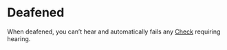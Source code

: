 # Deafened

When deafened, you can’t hear and automatically fails any [Check](Game%20Structure/Check.md) requiring hearing.